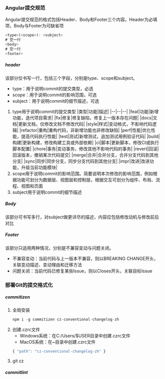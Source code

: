 ### Angular提交规范

Angular提交规范的格式包括Header、Body和Footer三个内容。Header为必填项，Body与Footer为可缺省项
```js
<type>(<scope>): <subject>
# 空一行
<body>
# 空一行
<footer>
```
##### header
该部分仅书写一行，包括三个字段，分别是type、scope和subject。
- type：用于说明commit的提交类型，必选
- scope：用于说明commit的影响范围，可选
- subject：用于说明commit的细节描述，可选
1. type用于说明commit的提交类型
    |类型|功能|描述|
    |--|--|--|
    |feat|功能|新增功能，迭代项目需求|
    |fix|修复|修复缺陷，修复上一版本存在问题|
    |docs|文档|更新文档，仅修改文档不修改代码|
    |style|样式|变动格式，不影响代码逻辑|
    |refactor|重构|重构代码，非新增功能也非修改缺陷|
    |perf|性能|优化性能，提高代码执行性能|
    |test|测试|新增测试，追加测试用例验证代码|
    |build|构建|更新构建，修改构建工具或外部依赖|
    |ci|脚本|更新脚本，修改CI或执行脚本配置|
    |chore|事务|变动事务，修改其他不影响代码的事务|
    |revert|回滚|回滚版本，撤销某次代码提交|
    |merge|合并|合并分支，合并分支代码到其他分支|
    |sync|同步|同步分支，同步分支代码到其他分支|
    |impr|改进|改进功能，升级当前功能模块|
1. scope用于说明commit的影响范围。简要说明本次修改的影响范围，例如根据功能可划分为数据层、视图层和控制层，根据交互可划分为组件、布局、流程、视图和页面
1. subject用于说明commit的细节描述

##### Body
该部分可书写多行，对subject做更详尽的描述，内容应包括修改动机与修改前后对比

##### Footer
该部分只适用两种情况，分别是不兼容变动与问题关闭。
- 不兼容变动：当前代码与上一版本不兼容，则以BREAKING CHANGE开头，关联变动描述、变动理由和迁移方法
- 问题关闭：当前代码已修复某些Issue，则以Closes开头，关联目标Issue

### 部署Git的提交格式化
##### commitizen
1. 全局安装
    ```js
    npm i -g commitizen cz-conventional-changelog-zh
    ```
1. 创建.czrc文件
    - Windows系统：在C:/Users/$USER目录中创建.czrc文件
    - MacOS系统：在~目录中创建.czrc文件
    ```js
    { "path": "cz-conventional-changelog-zh" }
    ```
1. git cz

##### commitlint